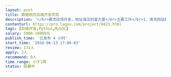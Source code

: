 ```yaml
---                
layout: post       
title: 数据网页后端开发项目           
description: '</br>要求驻场开发，地址海淀创富大厦</br>主要工作</br>1、清洗网站数据</br>2、网页爬虫</br>3、构建网页图表</br>人员要求</br>1. 熟悉python解析网页， 包括beautifulsoup4或者pyquery的包</br>2. 了解Celery的大概使用（加分项）</br>3. 了解ElasticSearch的大概使用（加分项）</br>4. 熟悉Mysql的使用</br>'     
contenturl: https://pro.lagou.com/project/8421.html      
tags: [后端开发,Python,MySQL]            
salary: 5000-10000元          
publish_time: '已发布 4 小时'         
start_time: '2018-06-13 17:06:03'           
review: 131人                   
apply: 2人                   
recommend: 0人                   
time_range: 小于1周              
status: 招募中                  
---                 
```

